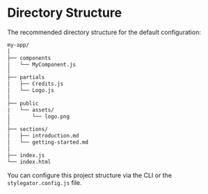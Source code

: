 # Directory Structure

The recommended directory structure for the default configuration:

```sh
my-app/
│
├── components
│   └── MyComponent.js
│
├── partials
│   ├── Credits.js
│   └── Logo.js
│
├── public
|   └── assets/
│       └── logo.png
│
├── sections/
│   ├── introduction.md
│   └── getting-started.md
│
├── index.js
└── index.html
```

You can configure this project structure via the CLI or the `stylegator.config.js` file.
